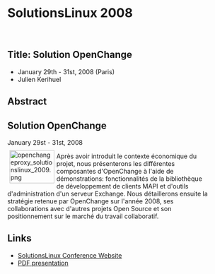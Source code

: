 # SolutionsLinux 2008 #

<p>&nbsp;</p>

## Title: Solution OpenChange ##

- January 29th -  31st, 2008 (Paris)
- Julien Kerihuel
 

## Abstract ##

<div class="news" style="width:90%;">
<h2>Solution OpenChange</h2>
<div class="date">January 29st - 31st, 2008</div>

<img width="101" height="75" border="0"
src="/images/conferences/solutionslinux_2008.png"
alt="openchangeproxy_solutionslinux_2009.png" style="border: 0pt none; margin: -5px
5px 5px; float: left;" /> Après avoir introduit le contexte économique du projet, nous présenterons les différentes composantes d'OpenChange à l'aide de démonstrations: fonctionnalités de la bibliothèque de développement de clients MAPI et d'outils d'administration d'un serveur Exchange. Nous détaillerons ensuite la stratégie retenue par OpenChange sur l'année 2008, ses collaborations avec d'autres projets Open Source et son positionnement sur le marché du travail collaboratif.

</div>

## Links ##

- [SolutionsLinux Conference Website](http://www.solutionslinux.fr)
- [PDF presentation](/files/solutionslinux_2008.pdf)